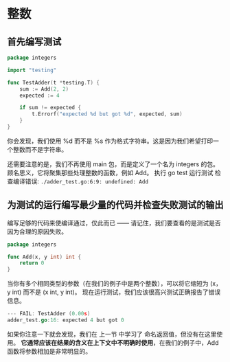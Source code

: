 # 整数 

## 首先编写测试
```go
package integers

import "testing"

func TestAdder(t *testing.T) {
	sum := Add(2, 2)
	expected := 4

	if sum != expected {
		t.Errorf("expected %d but got %d", expected, sum)
	}
}
```
你会发现，我们使用 %d 而不是 %s 作为格式字符串。这是因为我们希望打印一个整数而不是字符串。

还需要注意的是，我们不再使用 main 包，而是定义了一个名为 integers 的包。
顾名思义，它将聚集那些处理整数的函数，例如 Add。
执行 go test 运行测试
检查编译错误: `./adder_test.go:6:9: undefined: Add`

## 为测试的运行编写最少量的代码并检查失败测试的输出
编写足够的代码来使编译通过，仅此而已 —— 请记住，我们要查看的是测试是否因为合理的原因失败。
```go
package integers

func Add(x, y int) int {
	return 0
}
```
当你有多个相同类型的参数（在我们的例子中是两个整数），可以将它缩短为 (x，y int) 而不是 (x int, y int)。
现在运行测试，我们应该很高兴测试正确报告了错误信息。
```go
--- FAIL: TestAdder (0.00s)
adder_test.go:16: expected 4 but got 0
```

如果你注意一下就会发现，我们在 上一节 中学习了 命名返回值，但没有在这里使用。
**它通常应该在结果的含义在上下文中不明确时使用**，在我们的例子中，Add 函数将参数相加是非常明显的。





